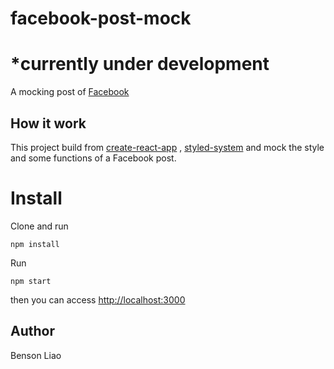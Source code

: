 # facebook-post-mock

# \*currently under development

A mocking post of [Facebook](https://www.facebook.com/)

## How it work

This project build from [create-react-app](https://github.com/facebook/create-react-app) , [styled-system](https://github.com/styled-system/styled-system) and mock the style and some functions of a Facebook post.

# Install

Clone and run

```
npm install
```

Run

```
npm start
```

then you can access [http://localhost:3000](http://localhost:3000)

## Author

Benson Liao
